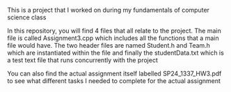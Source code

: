 This is a project that I worked on during my fundamentals of computer science class

In this repository, you will find 4 files that all relate to the project. The main file is called Assignment3.cpp which includes all the functions that a main file would have. The two header files are named Student.h and Team.h which are instantiated within the file and finally the studentData.txt which is a test text file that runs concurrently with the project

You can also find the actual assignment itself labelled SP24_1337_HW3.pdf to see what different tasks I needed to complete for the actual assignment
